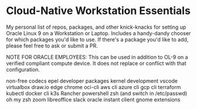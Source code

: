 # Cloud-Native Workstation Essentials

My personal list of repos, packages, and other knick-knacks for setting up Oracle Linux 9 on a Workstation or Laptop. Includes a handy-dandy chooser for which packages you'd like to use. If there's a package you'd like to add, please feel free to ask or submit a PR. 

NOTE FOR ORACLE EMPLOYEES: This can be used in addition to OL-9 on a verified compliant compute device. It does not replace or conflict with that configuration.

non-free codecs
epel
developer packages
kernel development
vscode
virtualbox
draw.io
edge
chrome
oci-cli
aws cli
azure cli
gcp cli
terraform
kubectl
docker cli
k3s
Rancher
powershell
zsh (and switch in /etc/passwd)
oh my zsh
zoom
libreoffice
slack
oracle instant client
gnome extensions
